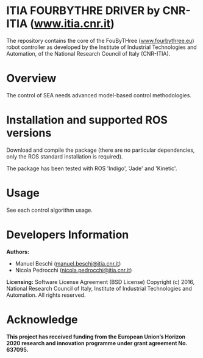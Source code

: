 # ITIA FOURBYTHRE DRIVER by CNR-ITIA (www.itia.cnr.it)

The repository contains the core of the FouByTHree (www.fourbythree.eu) robot controller as developed by the Institute of Industrial Technologies and Automation, of the National Research Council of Italy (CNR-ITIA).


# Overview

The control of SEA needs advanced model-based control methodologies. 
 

# Installation and supported ROS versions

Download and compile the package (there are no particular dependencies, only the ROS standard installation is required).

The package has been tested with ROS 'Indigo', 'Jade' and 'Kinetic'.


# Usage

See each control algorithm usage.


# Developers Information

**Authors:** 

- Manuel Beschi (manuel.beschi@itia.cnr.it)
- Nicola Pedrocchi (nicola.pedrocchi@itia.cnr.it)
 
**Licensing:** 
Software License Agreement (BSD License) Copyright (c) 2016, National Research Council of Italy, Institute of Industrial Technologies and Automation. All rights reserved.

# Acknowledge

**This project has received funding from the European Union’s Horizon 2020 research and innovation programme under grant agreement No. 637095.**
